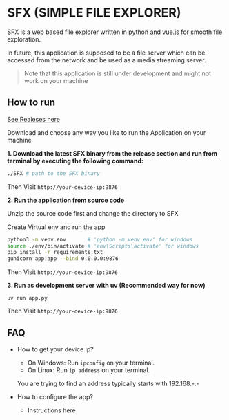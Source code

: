 # SFX (SIMPLE FILE EXPLORER)

SFX is a web based file explorer written in python and vue.js for smooth file exploration.

In future, this application is supposed to be a file server which can be accessed from the network and be used as a media streaming server.

> Note that this application is still under development and might not work on your machine

## How to run

[See Realeses here](https://github.com/mahi028/Simple-File-Explorer/releases)

Download and choose any way you like to run the Application on your machine


**1. Download the latest SFX binary from the release section and run from terminal by executing the following command:**

```sh
./SFX # path to the SFX binary
``` 
Then Visit `http://your-device-ip:9876` 


**2. Run the application from source code**

Unzip the source code first and change the directory to SFX

Create Virtual env and run the app
```sh
python3 -m venv env       # 'python -m venv env' for windows
source ./env/bin/activate # 'env\Scripts\activate' for windows
pip install -r requirements.txt
gunicorn app:app --bind 0.0.0.0:9876
```
Then Visit `http://your-device-ip:9876` 

**3. Run as development server with uv (Recommended way for now)**
```
uv run app.py
```
Then Visit `http://your-device-ip:9876` 

## FAQ

* How to get your device ip?
    - On Windows: Run `ipconfig` on your terminal.
    - On Linux: Run `ip address` on your terminal.

    You are trying to find an address typically starts with 192.168.-.-

* How to configure the app?
    - Instructions here